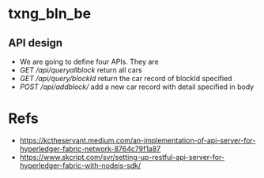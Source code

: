 # txng_bln_be

## API design
* We are going to define four APIs. They are
 * *GET /api/queryallblock* return all cars
 * *GET /api/query/blockId* return the car record of blockId specified
* *POST /api/addblock/* add a new car record with detail specified in body

# Refs
* https://kctheservant.medium.com/an-implementation-of-api-server-for-hyperledger-fabric-network-8764c79f1a87
* https://www.skcript.com/svr/setting-up-restful-api-server-for-hyperledger-fabric-with-nodejs-sdk/